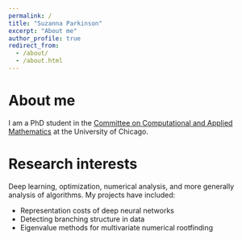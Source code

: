 ```yaml
---
permalink: /
title: "Suzanna Parkinson"
excerpt: "About me"
author_profile: true
redirect_from: 
  - /about/
  - /about.html
---
```


About me
======
I am a PhD student in the [Committee on Computational and Applied Mathematics](https://cam.uchicago.edu) at the University of Chicago. 

Research interests
======
Deep learning, optimization, numerical analysis, and more generally analysis of algorithms. My projects have included:
- Representation costs of deep neural networks
- Detecting branching structure in data
- Eigenvalue methods for multivariate numerical rootfinding
